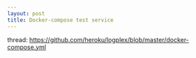 ```yaml
---
layout: post
title: Docker-compose test service
---
```

thread: https://github.com/heroku/logplex/blob/master/docker-compose.yml
